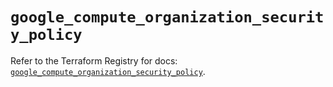 # `google_compute_organization_security_policy`

Refer to the Terraform Registry for docs: [`google_compute_organization_security_policy`](https://registry.terraform.io/providers/hashicorp/google-beta/6.47.0/docs/resources/google_compute_organization_security_policy).
